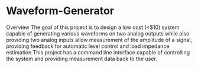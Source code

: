 # Waveform-Generator

Overview
The goal of this project is to design a low cost (<$10) system capable of generating various waveforms on
two analog outputs while also providing two analog inputs allow measurement of the amplitude of a
signal, providing feedback for automatic level control and load impedance estimation
This project has a command line interface capable of controlling the system and providing measurement
data back to the user.
